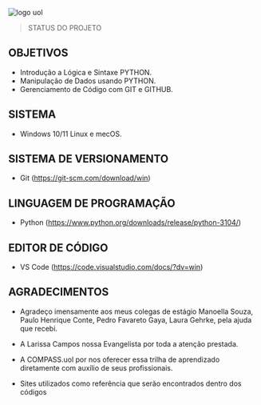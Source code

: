![logo uol](https://user-images.githubusercontent.com/109982238/181741708-0a551dcd-814c-467b-9805-91784ca03bb0.jpg)
> STATUS DO PROJETO


## OBJETIVOS

 *  Introdução a Lógica e Sintaxe PYTHON. 
 *  Manipulação de Dados usando PYTHON. 
 *  Gerenciamento de Código com GIT e GITHUB. 
 
## SISTEMA

* Windows 10/11 Linux e mecOS. 

## SISTEMA DE VERSIONAMENTO

* Git
 (https://git-scm.com/download/win)

## LINGUAGEM DE PROGRAMAÇÃO

* Python
 (https://www.python.org/downloads/release/python-3104/)

## EDITOR DE CÓDIGO

* VS Code
 (https://code.visualstudio.com/docs/?dv=win)


## AGRADECIMENTOS

 *	Agradeço imensamente aos meus colegas de estágio Manoella Souza, 
  Paulo Henrique Conte, Pedro Favareto Gaya, Laura Gehrke, pela ajuda 
  que recebi.

 * A Larissa Campos nossa Evangelista por toda a atenção prestada.

 * A COMPASS.uol por nos oferecer essa trilha de aprendizado diretamente com
  auxílio de seus profissionais.

 *	Sites utilizados como referência que serão encontrados dentro dos códigos
	

